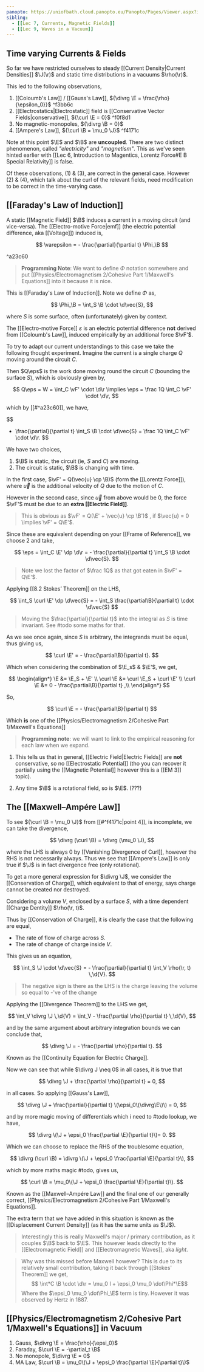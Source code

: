```yaml
---
panopto: https://uniofbath.cloud.panopto.eu/Panopto/Pages/Viewer.aspx?id=f1a3cf4e-de1f-4b10-bb2e-acb700ccd149
sibling:
  - [[Lec 7, Currents, Magnetic Fields]]
  - [[Lec 9, Waves in a Vacuum]]
---
```


## Time varying Currents & Fields

So far we have restricted ourselves to steady [[Current Density|Current Densities]] $\J(\r)$ and static time distributions in a vacuums $\rho(\r)$.

This led to the following observations,

1. [[Coloumb's Law]] / [[Gauss's Law]], ${\divrg \E = \frac{\rho}{\epsilon_0}}$ ^f3bb6c
2. [[Electrostatics|Electrostatic]] field is [[Conservative Vector Fields|conservative]], ${\curl \E = 0}$ ^f0f8d1
3. No magnetic-monopoles, ${\divrg \B = 0}$
4. [[Ampere's Law]], ${\curl \B = \mu_0 \J}$ ^f4171c

Note at this point $\E$ and $\B$ are **uncoupled**. There are two distinct phenomenon, called _"electricity"_ and _"magnetism"_. This as we've seen hinted earlier with [[Lec 6, Introduction to Magentics, Lorentz Force#E B Special Relativity]] is false.

Of these observations, (1) & (3), are correct in the general case. However (2) & (4), which talk about the curl of the relevant fields, need modification to be correct in the time-varying case.

## [[Faraday's Law of Induction]]

A static [[Magnetic Field]] $\B$ induces a current in a moving circuit (and vice-versa). The [[Electro-motive Force|emf]] (the electric potential difference, aka [[Voltage]]) induced is,

$$
\varepsilon = - \frac{\partial}{\partial t} \Phi_\B
$$

^a23c60

> **Programming Note**: We want to define $\Phi$ notation somewhere and put [[Physics/Electromagnetism 2/Cohesive Part 1/Maxwell's Equations]] into it because it is nice.

This is [[Faraday's Law of Induction]]. Note we define $\Phi$ as,

$$
\Phi_\B = \int_S \B \cdot \d\vec{S},
$$

where $S$ is some surface, often (unfortunately) given by context.

The [[Electro-motive Force]] $\varepsilon$ is an electric potential difference **not** derived from [[Coloumb's Law]], induced empirically by an additional force $\vF'$.

To try to adapt our current understandings to this case we take the following thought experiment. Imagine the current is a single charge $Q$ moving around the circuit $C$.

Then $Q\eps$ is the work done moving round the circuit $C$ (bounding the surface $S$), which is obviously given by,

$$
Q\eps = W = \int_C \vF' \cdot \d\r \implies \eps = \frac 1Q \int_C \vF' \cdot \d\r,
$$

which by [[#^a23c60]], we have,

$$
- \frac{\partial}{\partial t} \int_S \B \cdot \d\vec{S} = \frac 1Q \int_C \vF' \cdot \d\r.
$$

We have two choices,

1. $\B$ is static, the circuit (ie, $S$ and $C$) are moving.
2. The circuit is static, $\B$ is changing with time.

In the first case, $\vF' = Q(\vec{u} \cp \B)$ (form the [[Lorentz Force]]), where $\vec{u}$ is the additional velocity of $Q$ due to the motion of $C$.

However in the second case, since $\vec{u}$ from above would be $0$, the force $\vF'$ must be due to an **extra [[Electric Field]]**.

> This is obvious as $\vF' = Q(\E' + \vec{u} \cp \B')$ , if $\vec{u} = 0 \implies \vF' = Q\E'$.

Since these are equivalent depending on your [[Frame of Reference]], we choose 2 and take,

$$
\eps = \int_C \E' \dp \d\r = - \frac{\partial}{\partial t} \int_S \B \cdot \d\vec{S}.
$$

> Note we lost the factor of $\frac 1Q$ as that got eaten in $\vF' = Q\E'$.

Applying [[8.2 Stokes’ Theorem]] on the LHS,

$$
\int_S \curl \E' \dp \d\vec{S} = - \int_S \frac{\partial\B}{\partial t} \cdot \d\vec{S}
$$

> Moving the $\frac{\partial}{\partial t}$ into the integral as $S$ is time invariant. See #todo some maths for that.

As we see once again, since $S$ is arbitrary, the integrands must be equal, thus giving us,

$$
\curl \E' = - \frac{\partial\B}{\partial t}.
$$

Which when considering the combination of $\E_s$ & $\E'$, we get,

$$
\begin{align*}
\E &= \E_S + \E' \\
\curl \E &= \curl \E_S + \curl \E' \\
\curl \E &= 0 - \frac{\partial\B}{\partial t} ,\\
\end{align*}
$$

So,

$$
\curl \E = - \frac{\partial\B}{\partial t}
$$

Which **is** one of the [[Physics/Electromagnetism 2/Cohesive Part 1/Maxwell's Equations]]

> **Programming note**: we will want to link to the empirical reasoning for each law when we expand.

1. This tells us that in general, [[Electric Field|Electric Fields]] are **not** conservative, so no [[Electrostatic Potential]] (tho you can recover it partially using the [[Magnetic Potential]] however this is a [[EM 3]] topic).

2. Any time $\B$ is a rotational field, so is $\E$. (???)

## The [[Maxwell–Ampére Law]]

To see ${\curl \B = \mu_0 \J}$ from [[#^f4171c|point 4]], is incomplete, we can take the divergence,

$$
\divrg (\curl \B) = \divrg (\mu_0 \J),
$$

where the LHS is always $0$ by [[Vanishing Divergence of Curl]], however the RHS is not necessarily always. Thus we see that [[Ampere's Law]] is only true if $\J$ is in fact divergence free (only rotational).

To get a more general expression for $\divrg \J$, we consider the [[Conservation of Charge]], which equivalent to that of energy, says charge cannot be created nor destroyed.

Considering a volume $V$, enclosed by a surface $S$, with a time dependent [[Charge Dentity]] $\rho(\r, t)$.

Thus by [[Conservation of Charge]], it is clearly the case that the following are equal,

- The rate of flow of charge across $S$.
- The rate of change of charge inside $V$.

This gives us an equation,

$$
\int_S \J \cdot \d\vec{S} = - \frac{\partial}{\partial t} \int_V \rho(\r, t) \,\d{V}.
$$

> The negative sign is there as the LHS is the charge leaving the volume so equal to -'ve of the change

Applying the [[Divergence Theorem]] to the LHS we get,

$$
\int_V \divrg \J \,\d{V} = \int_V - \frac{\partial \rho}{\partial t} \,\d{V},
$$

and by the same argument about arbitrary integration bounds we can conclude that,

$$
\divrg \J = - \frac{\partial \rho}{\partial t}.
$$

Known as the [[Continuity Equation for Electric Charge]].

Now we can see that while $\divrg J \neq 0$ in all cases, it is true that

$$
\divrg \J  + \frac{\partial \rho}{\partial t} = 0,
$$

in all cases. So applying [[Gauss's Law]],

$$
\divrg \J  + \frac{\partial}{\partial t} \(\epsi_0\(\divrg\E\)\) = 0,
$$

and by more magic moving of differentials which i need to #todo lookup, we have,

$$
\divrg \(\J + \epsi_0 \frac{\partial \E}{\partial t}\)= 0.
$$

Which we can choose to replace the RHS of the troublesome equation,

$$
\divrg (\curl \B) = \divrg \(\J + \epsi_0 \frac{\partial \E}{\partial t}\),
$$

which by more maths magic #todo, gives us,

$$
\curl \B = \mu_0\(\J + \epsi_0 \frac{\partial \E}{\partial t}\).
$$

Known as the [[Maxwell–Ampére Law]] and the final one of our generally correct, [[Physics/Electromagnetism 2/Cohesive Part 1/Maxwell's Equations]].

The extra term that we have added in this situation is known as the [[Displacement Current Density]] (as it has the same units as $\J$).

> Interestingly this is really Maxwell's major / primary contribution, as it couples $\B$ back to $\E$. This however leads directly to the [[Electromagnetic Field]] and [[Electromagnetic Waves]], aka _light_.

> Why was this missed before Maxwell however? This is due to its relatively small contribution, taking it back through [[Stokes' Theorem]] we get,
> $$ \int*C \B \cdot \d\r = \mu_0 I + \epsi_0 \mu_0 \dot\Phi*\E$$
> Where the $\epsi_0 \mu_0 \dot\Phi_\E$ term is tiny. However it was observed by Hertz in 1887.

## [[Physics/Electromagnetism 2/Cohesive Part 1/Maxwell's Equations]] in Vacuum

1. Gauss, $\divrg \E = \frac{\rho}{\epsi_0}$
2. Faraday, $\curl \E = -\partial_t \B$
3. No monopole, $\divrg \E = 0$
4. MA Law, $\curl \B = \mu_0\(\J + \epsi_0 \frac{\partial \E}{\partial t}\)$
